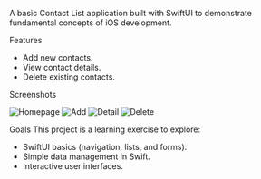 A basic Contact List application built with SwiftUI to demonstrate fundamental concepts of iOS development.

Features
* Add new contacts.
* View contact details.
* Delete existing contacts.

Screenshots

![Homepage](https://github.com/user-attachments/assets/5ab9a1e6-b963-4ab2-b908-aeec9f83ed99)
![Add](https://github.com/user-attachments/assets/9f82958c-cbfc-43f7-9ef6-5bebcea55f77)
![Detail](https://github.com/user-attachments/assets/262adf79-d22b-47c8-b1d0-d6186741aa9a)
![Delete](https://github.com/user-attachments/assets/dd0fddbe-a3f4-42d0-bf89-4bf26d0ec584)

Goals
This project is a learning exercise to explore:

* SwiftUI basics (navigation, lists, and forms).
* Simple data management in Swift.
* Interactive user interfaces.



